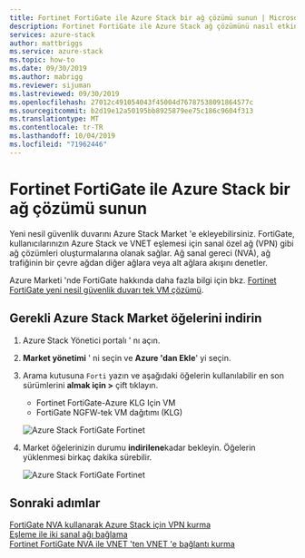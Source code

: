 ```yaml
---
title: Fortinet FortiGate ile Azure Stack bir ağ çözümü sunun | Microsoft Docs
description: Fortinet FortiGate ile Azure Stack ağ çözümünü nasıl etkinleştirebileceğinizi öğrenin
services: azure-stack
author: mattbriggs
ms.service: azure-stack
ms.topic: how-to
ms.date: 09/30/2019
ms.author: mabrigg
ms.reviewer: sijuman
ms.lastreviewed: 09/30/2019
ms.openlocfilehash: 27012c491054043f45004d76787538091864577c
ms.sourcegitcommit: b2d19e12a50195bb8925879ee75c186c9604f313
ms.translationtype: MT
ms.contentlocale: tr-TR
ms.lasthandoff: 10/04/2019
ms.locfileid: "71962446"
---
```

# <a name="offer-a-network-solution-in-azure-stack-with-fortinet-fortigate"></a>Fortinet FortiGate ile Azure Stack bir ağ çözümü sunun

Yeni nesil güvenlik duvarını Azure Stack Market 'e ekleyebilirsiniz. FortiGate, kullanıcılarınızın Azure Stack ve VNET eşlemesi için sanal özel ağ (VPN) gibi ağ çözümleri oluşturmalarına olanak sağlar. Ağ sanal gereci (NVA), ağ trafiğinin bir çevre ağdan diğer ağlara veya alt ağlara akışını denetler. 

Azure Marketi 'nde FortiGate hakkında daha fazla bilgi için bkz. [Fortinet FortiGate yeni nesil güvenlik duvarı tek VM çözümü](https://azuremarketplace.microsoft.com/marketplace/apps/fortinet.fortinet-FortiGate-singlevm).

## <a name="download-the-required-azure-stack-marketplace-items"></a>Gerekli Azure Stack Market öğelerini indirin

1.  Azure Stack Yönetici portalı ' nı açın.

2.  **Market yönetimi** ' ni seçin ve **Azure 'dan Ekle**' yi seçin.

3. Arama kutusuna `Forti` yazın ve aşağıdaki öğelerin kullanılabilir en son sürümlerini **almak için >** çift tıklayın. 
    - Fortinet FortiGate-Azure KLG Için VM
    - FortiGate NGFW-tek VM dağıtımı (KLG)

    ![Azure Stack FortiGate Fortinet](./media/azure-stack-network-solutions-enable/azure-stack-marketplace-FortiGate-fortinet.png)

2.  Market öğelerinizin durumu **indirilene**kadar bekleyin. Öğelerin yüklenmesi birkaç dakika sürebilir.

    ![Azure Stack FortiGate Fortinet](./media/azure-stack-network-solutions-enable/image4.png)

## <a name="next-steps"></a>Sonraki adımlar

[FortiGate NVA kullanarak Azure Stack için VPN kurma](../user/azure-stack-network-howto-vnet-to-onprem.md)  
[Eşleme ile iki sanal ağı bağlama](../user/azure-stack-network-howto-vnet-to-vnet.md)  
[Fortinet FortiGate NVA ile VNET 'ten VNET 'e bağlantı kurma](../user/azure-stack-network-howto-vnet-to-vnet-stacks.md)  
